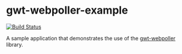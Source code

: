 gwt-webpoller-example
=====================

[![Build Status](https://secure.travis-ci.org/realityforge/gwt-webpoller-example.png?branch=master)](http://travis-ci.org/realityforge/gwt-webpoller-example)

A sample application that demonstrates the use of the [gwt-webpoller](https://github.com/realityforge/gwt-webpoller) library.
